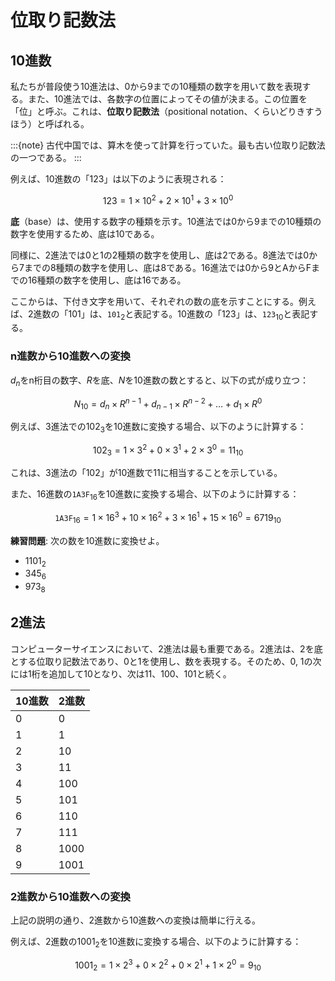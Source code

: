 # 位取り記数法

## 10進数

私たちが普段使う10進法は、0から9までの10種類の数字を用いて数を表現する。また、10進法では、各数字の位置によってその値が決まる。この位置を「位」と呼ぶ。これは、**位取り記数法**（positional notation、くらいどりきすうほう）と呼ばれる。

:::{note}
古代中国では、算木を使って計算を行っていた。最も古い位取り記数法の一つである。
:::

例えば、10進数の「123」は以下のように表現される：

$$
123 = 1 \times 10^2 + 2 \times 10^1 + 3 \times 10^0
$$

**底**（base）は、使用する数字の種類を示す。10進法では0から9までの10種類の数字を使用するため、底は10である。

同様に、2進法では0と1の2種類の数字を使用し、底は2である。8進法では0から7までの8種類の数字を使用し、底は8である。16進法では0から9とAからFまでの16種類の数字を使用し、底は16である。

ここからは、下付き文字を用いて、それぞれの数の底を示すことにする。例えば、2進数の「101」は、$\texttt{101}_2$と表記する。10進数の「123」は、$\texttt{123}_{10}$と表記する。

### n進数から10進数への変換

$d_n$をn桁目の数字、$R$を底、$N$を10進数の数とすると、以下の式が成り立つ：

$$
N_{10} = d_n \times R^{n-1} + d_{n-1} \times R^{n-2} + \ldots + d_1 \times R^0
$$

例えば、3進法での$102_3$を10進数に変換する場合、以下のように計算する：

$$
102_3 = 1 \times 3^2 + 0 \times 3^1 + 2 \times 3^0 = 11_{10}
$$

これは、3進法の「102」が10進数で11に相当することを示している。

また、16進数の$\texttt{1A3F}_{16}$を10進数に変換する場合、以下のように計算する：

$$
\texttt{1A3F}_{16} = 1 \times 16^3 + 10 \times 16^2 + 3 \times 16^1 + 15 \times 16^0 = 6719_{10}
$$

**練習問題**: 次の数を10進数に変換せよ。
- $1101_2$
- $345_6$
- $973_8$

## 2進法

コンピューターサイエンスにおいて、2進法は最も重要である。2進法は、2を底とする位取り記数法であり、0と1を使用し、数を表現する。そのため、0, 1の次には1桁を追加して10となり、次は11、100、101と続く。

| 10進数 | 2進数 |
| ------ | ----- |
| 0      | 0     |
| 1      | 1     |
| 2      | 10    |
| 3      | 11    |
| 4      | 100   |
| 5      | 101   |
| 6      | 110   |
| 7      | 111   |
| 8      | 1000  |
| 9      | 1001  |

### 2進数から10進数への変換

上記の説明の通り、2進数から10進数への変換は簡単に行える。

例えば、2進数の$1001_2$を10進数に変換する場合、以下のように計算する：

$$
1001_2 = 1 \times 2^3 + 0 \times 2^2 + 0 \times 2^1 + 1 \times 2^0 = 9_{10}
$$

### 
